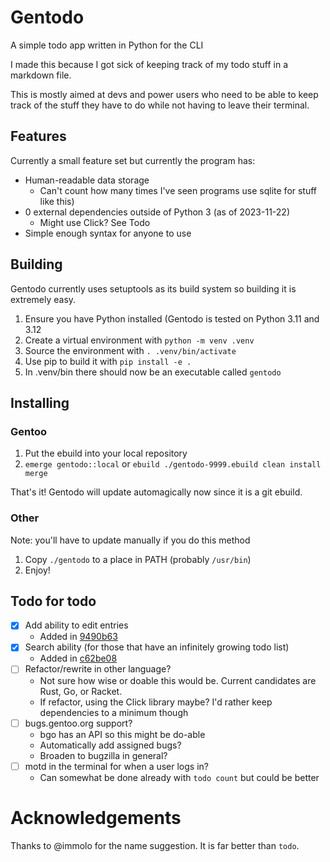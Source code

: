 # Gentodo

A simple todo app written in Python for the CLI

I made this because I got sick of keeping track of my todo stuff in a markdown 
file.

This is mostly aimed at devs and power users who need to be able to keep track
of the stuff they have to do while not having to leave their terminal.

## Features

Currently a small feature set but currently the program has:
- Human-readable data storage 
  - Can't count how many times I've seen programs use sqlite for stuff like this)
- 0 external dependencies outside of Python 3 (as of 2023-11-22)
  - Might use Click? See Todo
- Simple enough syntax for anyone to use

## Building

Gentodo currently uses setuptools as its build system so building it is extremely easy.

1. Ensure you have Python installed (Gentodo is tested on Python 3.11 and 3.12
2. Create a virtual environment with `python -m venv .venv`
3. Source the environment with `. .venv/bin/activate`
4. Use pip to build it with `pip install -e .`
5. In .venv/bin there should now be an executable called `gentodo`

## Installing

### Gentoo

1. Put the ebuild into your local repository
2. `emerge gentodo::local` or `ebuild ./gentodo-9999.ebuild clean install merge`

That's it! Gentodo will update automagically now since it is a git ebuild.

### Other

Note: you'll have to update manually if you do this method

1. Copy `./gentodo` to a place in PATH (probably `/usr/bin`)
2. Enjoy!

## Todo for todo

- [x] Add ability to edit entries
  - Added in [9490b63](https://github.com/csfore/gentodo/commit/9490b63381a3f0ea7affca174d3b3eaf27bee64f)
- [x] Search ability (for those that have an infinitely growing todo list)
  - Added in [c62be08](https://github.com/csfore/gentodo/commit/9490b63381a3f0ea7affca174d3b3eaf27bee64f)
- [ ] Refactor/rewrite in other language? 
  - Not sure how wise or doable this would be. Current candidates are Rust, Go, or Racket.
  - If refactor, using the Click library maybe? I'd rather keep dependencies to a minimum though
- [ ] bugs.gentoo.org support?
  - bgo has an API so this might be do-able
  - Automatically add assigned bugs?
  - Broaden to bugzilla in general?
- [ ] motd in the terminal for when a user logs in?
  - Can somewhat be done already with `todo count` but could be better

# Acknowledgements

Thanks to @immolo for the name suggestion. It is far better than `todo`.
